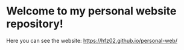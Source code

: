 # Welcome to my personal website repository!

Here you can see the website: https://hfz02.github.io/personal-web/